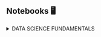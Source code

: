 ## Notebooks 🖥️

<!--
**yesidospitiamedina/yesidospitiamedina** is a ✨ _special_ ✨ repository because its `README.md` (this file) appears on your GitHub profile.

Here are some ideas to get you started:

- 🔭 I’m currently working on ...
- 🌱 I’m currently learning ...
- 👯 I’m looking to collaborate on ...
- 🤔 I’m looking for help with ...
- 💬 Ask me about ...
- 📫 How to reach me: ...
- 😄 Pronouns: ...
- ⚡ Fun fact: ...
-->


<details>
<summary>DATA SCIENCE FUNDAMENTALS</summary>
  
| Project Name  | Notebook | Instructional video | Dataset |
| ------------- | ------------- | ------------- | ------------- |
| Linear regression  | <a href="https://twitter.com"> <img src="https://github.com/yesidospitiamedina/yesidospitiamedina/blob/main/Colab.png" height="45" width="48"/>  </a> | P  | P | | P  | P|
| Logistic regression  | P | P  | P |
| Clustering  | P | P | P |

</details>

